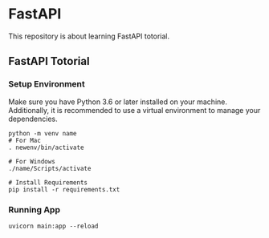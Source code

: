 # FastAPI 

This repository is about learning FastAPI totorial. 

## FastAPI Totorial 
### Setup Environment 

Make sure you have Python 3.6 or later installed on your machine. Additionally, it is recommended to use a virtual environment to manage your dependencies.

```shell
python -m venv name
# For Mac
. newenv/bin/activate

# For Windows
./name/Scripts/activate

# Install Requirements
pip install -r requirements.txt
```
### Running App
```shell
uvicorn main:app --reload
```
